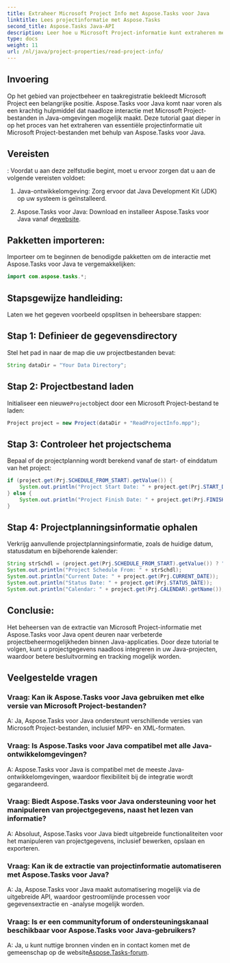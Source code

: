 ```yaml
---
title: Extraheer Microsoft Project Info met Aspose.Tasks voor Java
linktitle: Lees projectinformatie met Aspose.Tasks
second_title: Aspose.Tasks Java-API
description: Leer hoe u Microsoft Project-informatie kunt extraheren met Aspose.Tasks voor Java. Verbeter moeiteloos projectbeheer in Java-applicaties.
type: docs
weight: 11
url: /nl/java/project-properties/read-project-info/
---
```

## Invoering
Op het gebied van projectbeheer en taakregistratie bekleedt Microsoft Project een belangrijke positie. Aspose.Tasks voor Java komt naar voren als een krachtig hulpmiddel dat naadloze interactie met Microsoft Project-bestanden in Java-omgevingen mogelijk maakt. Deze tutorial gaat dieper in op het proces van het extraheren van essentiële projectinformatie uit Microsoft Project-bestanden met behulp van Aspose.Tasks voor Java.
## Vereisten
:
Voordat u aan deze zelfstudie begint, moet u ervoor zorgen dat u aan de volgende vereisten voldoet:
1. Java-ontwikkelomgeving: Zorg ervoor dat Java Development Kit (JDK) op uw systeem is geïnstalleerd.
   
2.  Aspose.Tasks voor Java: Download en installeer Aspose.Tasks voor Java vanaf de[website](https://releases.aspose.com/tasks/java/).

## Pakketten importeren:
Importeer om te beginnen de benodigde pakketten om de interactie met Aspose.Tasks voor Java te vergemakkelijken:
```java
import com.aspose.tasks.*;
```
## Stapsgewijze handleiding:
Laten we het gegeven voorbeeld opsplitsen in beheersbare stappen:
## Stap 1: Definieer de gegevensdirectory
Stel het pad in naar de map die uw projectbestanden bevat:
```java
String dataDir = "Your Data Directory";
```
## Stap 2: Projectbestand laden
 Initialiseer een nieuwe`Project`object door een Microsoft Project-bestand te laden:
```java
Project project = new Project(dataDir + "ReadProjectInfo.mpp");
```
## Stap 3: Controleer het projectschema
Bepaal of de projectplanning wordt berekend vanaf de start- of einddatum van het project:
```java
if (project.get(Prj.SCHEDULE_FROM_START).getValue()) {
    System.out.println("Project Start Date: " + project.get(Prj.START_DATE));
} else {
    System.out.println("Project Finish Date: " + project.get(Prj.FINISH_DATE));
}
```
## Stap 4: Projectplanningsinformatie ophalen
Verkrijg aanvullende projectplanningsinformatie, zoals de huidige datum, statusdatum en bijbehorende kalender:
```java
String strSchdl = (project.get(Prj.SCHEDULE_FROM_START).getValue()) ? "Project Start Date" : "Project Finish Date";
System.out.println("Project Schedule From: " + strSchdl);
System.out.println("Current Date: " + project.get(Prj.CURRENT_DATE));
System.out.println("Status Date: " + project.get(Prj.STATUS_DATE));
System.out.println("Calendar: " + project.get(Prj.CALENDAR).getName());
```

## Conclusie:
Het beheersen van de extractie van Microsoft Project-informatie met Aspose.Tasks voor Java opent deuren naar verbeterde projectbeheermogelijkheden binnen Java-applicaties. Door deze tutorial te volgen, kunt u projectgegevens naadloos integreren in uw Java-projecten, waardoor betere besluitvorming en tracking mogelijk worden.
## Veelgestelde vragen
### Vraag: Kan ik Aspose.Tasks voor Java gebruiken met elke versie van Microsoft Project-bestanden?
A: Ja, Aspose.Tasks voor Java ondersteunt verschillende versies van Microsoft Project-bestanden, inclusief MPP- en XML-formaten.
### Vraag: Is Aspose.Tasks voor Java compatibel met alle Java-ontwikkelomgevingen?
A: Aspose.Tasks voor Java is compatibel met de meeste Java-ontwikkelomgevingen, waardoor flexibiliteit bij de integratie wordt gegarandeerd.
### Vraag: Biedt Aspose.Tasks voor Java ondersteuning voor het manipuleren van projectgegevens, naast het lezen van informatie?
A: Absoluut, Aspose.Tasks voor Java biedt uitgebreide functionaliteiten voor het manipuleren van projectgegevens, inclusief bewerken, opslaan en exporteren.
### Vraag: Kan ik de extractie van projectinformatie automatiseren met Aspose.Tasks voor Java?
A: Ja, Aspose.Tasks voor Java maakt automatisering mogelijk via de uitgebreide API, waardoor gestroomlijnde processen voor gegevensextractie en -analyse mogelijk worden.
### Vraag: Is er een communityforum of ondersteuningskanaal beschikbaar voor Aspose.Tasks voor Java-gebruikers?
 A: Ja, u kunt nuttige bronnen vinden en in contact komen met de gemeenschap op de website[Aspose.Tasks-forum](https://forum.aspose.com/c/tasks/15).